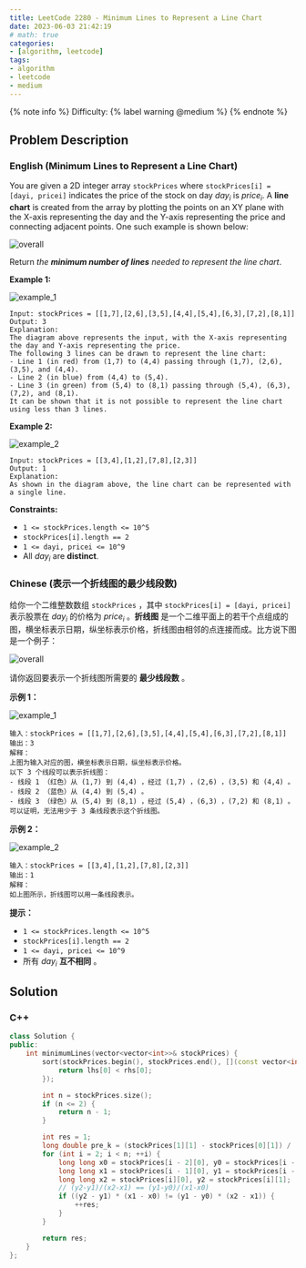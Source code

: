 ```yaml
---
title: LeetCode 2280 - Minimum Lines to Represent a Line Chart
date: 2023-06-03 21:42:19
# math: true
categories:
- [algorithm, leetcode]
tags:
- algorithm
- leetcode
- medium
---
```


{% note info %}
Difficulty: {% label warning @medium %}
{% endnote %}

## Problem Description

### English (Minimum Lines to Represent a Line Chart)

You are given a 2D integer array `stockPrices` where `stockPrices[i] = [dayi, pricei]` indicates the price of the stock on day $day_i$ is $price_i$. A **line chart** is created from the array by plotting the points on an XY plane with the X-axis representing the day and the Y-axis representing the price and connecting adjacent points. One such example is shown below:

![overall](/resources/LeetCode-2280-Minimum-Lines-to-Represent-a-Line-Chart/img/overall.png)

Return *the **minimum number of lines** needed to represent the line chart*.

**Example 1:**

![example_1](/resources/LeetCode-2280-Minimum-Lines-to-Represent-a-Line-Chart/img/example_1.png)

```log
Input: stockPrices = [[1,7],[2,6],[3,5],[4,4],[5,4],[6,3],[7,2],[8,1]]
Output: 3
Explanation:
The diagram above represents the input, with the X-axis representing the day and Y-axis representing the price.
The following 3 lines can be drawn to represent the line chart:
- Line 1 (in red) from (1,7) to (4,4) passing through (1,7), (2,6), (3,5), and (4,4).
- Line 2 (in blue) from (4,4) to (5,4).
- Line 3 (in green) from (5,4) to (8,1) passing through (5,4), (6,3), (7,2), and (8,1).
It can be shown that it is not possible to represent the line chart using less than 3 lines.
```

**Example 2:**

![example_2](/resources/LeetCode-2280-Minimum-Lines-to-Represent-a-Line-Chart/img/example_2.png)

```log
Input: stockPrices = [[3,4],[1,2],[7,8],[2,3]]
Output: 1
Explanation:
As shown in the diagram above, the line chart can be represented with a single line.
```

**Constraints:**

- `1 <= stockPrices.length <= 10^5`
- `stockPrices[i].length == 2`
- `1 <= dayi, pricei <= 10^9`
- All $day_i$ are **distinct**.

### Chinese (表示一个折线图的最少线段数)

给你一个二维整数数组 `stockPrices` ，其中 `stockPrices[i] = [dayi, pricei]` 表示股票在 $day_i$ 的价格为 $price_i$ 。**折线图** 是一个二维平面上的若干个点组成的图，横坐标表示日期，纵坐标表示价格，折线图由相邻的点连接而成。比方说下图是一个例子：

![overall](/resources/LeetCode-2280-Minimum-Lines-to-Represent-a-Line-Chart/img/overall.png)

请你返回要表示一个折线图所需要的 **最少线段数** 。

**示例 1：**

![example_1](/resources/LeetCode-2280-Minimum-Lines-to-Represent-a-Line-Chart/img/example_1.png)

```log
输入：stockPrices = [[1,7],[2,6],[3,5],[4,4],[5,4],[6,3],[7,2],[8,1]]
输出：3
解释：
上图为输入对应的图，横坐标表示日期，纵坐标表示价格。
以下 3 个线段可以表示折线图：
- 线段 1 （红色）从 (1,7) 到 (4,4) ，经过 (1,7) ，(2,6) ，(3,5) 和 (4,4) 。
- 线段 2 （蓝色）从 (4,4) 到 (5,4) 。
- 线段 3 （绿色）从 (5,4) 到 (8,1) ，经过 (5,4) ，(6,3) ，(7,2) 和 (8,1) 。
可以证明，无法用少于 3 条线段表示这个折线图。
```

**示例 2：**

![example_2](/resources/LeetCode-2280-Minimum-Lines-to-Represent-a-Line-Chart/img/example_2.png)

```log
输入：stockPrices = [[3,4],[1,2],[7,8],[2,3]]
输出：1
解释：
如上图所示，折线图可以用一条线段表示。
```

**提示：**

- `1 <= stockPrices.length <= 10^5`
- `stockPrices[i].length == 2`
- `1 <= dayi, pricei <= 10^9`
- 所有 $day_i$ **互不相同** 。

## Solution

### C++

```C++
class Solution {
public:
    int minimumLines(vector<vector<int>>& stockPrices) {
        sort(stockPrices.begin(), stockPrices.end(), [](const vector<int>& lhs, const vector<int>& rhs){
            return lhs[0] < rhs[0];
        });

        int n = stockPrices.size();
        if (n <= 2) {
            return n - 1;
        }

        int res = 1;
        long double pre_k = (stockPrices[1][1] - stockPrices[0][1]) / (stockPrices[1][0] - stockPrices[0][0]);
        for (int i = 2; i < n; ++i) {
            long long x0 = stockPrices[i - 2][0], y0 = stockPrices[i - 2][1];
            long long x1 = stockPrices[i - 1][0], y1 = stockPrices[i - 1][1];
            long long x2 = stockPrices[i][0], y2 = stockPrices[i][1];
            // (y2-y1)/(x2-x1) == (y1-y0)/(x1-x0)
            if ((y2 - y1) * (x1 - x0) != (y1 - y0) * (x2 - x1)) {
                ++res;
            }
        }

        return res;
    }
};
```
